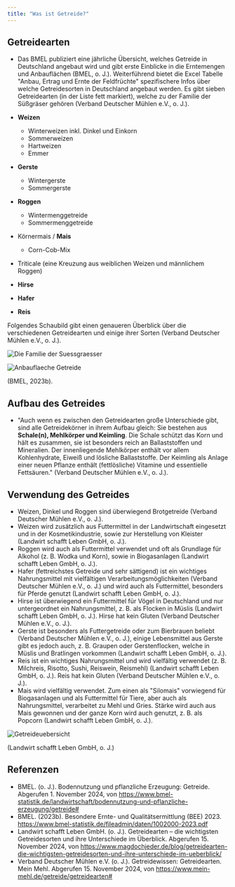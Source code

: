 ```yaml
---
title: "Was ist Getreide?"
---
```


## Getreidearten
- Das BMEL publiziert eine jährliche Übersicht, welches Getreide in Deutschland angebaut wird und gibt erste Einblicke in die Erntemengen und Anbauflächen (BMEL, o. J.). Weiterführend bietet die Excel Tabelle "Anbau, Ertrag und Ernte der Feldfrüchte" spezifischere Infos über welche Getreidesorten in Deutschland angebaut werden. 
Es gibt sieben Getreidearten (in der Liste fett markiert), welche zu der Familie der Süßgräser gehören (Verband Deutscher Mühlen e.V., o. J.).

- **Weizen**
   - Winterweizen inkl. Dinkel und Einkorn
   - Sommerweizen
   - Hartweizen
   - Emmer
- **Gerste**
   - Wintergerste
   - Sommergerste
- **Roggen**
   - Wintermenggetreide
   - Sommermenggetreide
- Körnermais / **Mais**
   - Corn-Cob-Mix
- Triticale (eine Kreuzung aus weiblichen Weizen und männlichem Roggen)
- **Hirse**
- **Hafer**
- **Reis**


Folgendes Schaubild gibt einen genaueren Überblick über die verschiedenen Getreidearten und einige ihrer Sorten (Verband Deutscher Mühlen e.V., o. J.).

![Die Familie der Suessgraesser](https://github.com/user-attachments/assets/18cb94e1-074b-426f-a59c-eb895a334e8d)
 
![Anbauflaeche Getreide](https://github.com/user-attachments/assets/876b9cda-4ed8-4523-8987-3ca74832ba13)

(BMEL, 2023b).

## Aufbau des Getreides 
- "Auch wenn es zwischen den Getreidearten große Unterschiede gibt, sind alle Getreidekörner in ihrem Aufbau gleich: Sie bestehen aus **Schale(n), Mehlkörper und Keimling**. Die Schale schützt das Korn und hält es zusammen, sie ist besonders reich an Ballaststoffen und Mineralien. Der innenliegende Mehlkörper enthält vor allem Kohlenhydrate, Eiweiß und lösliche Ballaststoffe. Der Keimling als Anlage einer neuen Pflanze enthält (fettlösliche) Vitamine und essentielle Fettsäuren." (Verband Deutscher Mühlen e.V., o. J.).


## Verwendung des Getreides
- Weizen, Dinkel und Roggen sind überwiegend Brotgetreide (Verband Deutscher Mühlen e.V., o. J.).
- Weizen wird zusätzlich aus Futtermittel in der Landwirtschaft eingesetzt und in der Kosmetikindustrie, sowie zur Herstellung von Kleister (Landwirt schafft Leben GmbH, o. J.).
- Roggen wird auch als Futtermittel verwendet und oft als Grundlage für Alkohol (z. B. Wodka und Korn), sowie in Biogasanlagen (Landwirt schafft Leben GmbH, o. J.).
- Hafer (fettreichstes Getreide und sehr sättigend) ist ein wichtiges Nahrungsmittel mit vielfältigen Verarbeitungsmöglichkeiten (Verband Deutscher Mühlen e.V., o. J.) und wird auch als Futtermittel, besonders für Pferde genutzt (Landwirt schafft Leben GmbH, o. J.).
- Hirse ist überwiegend ein Futtermittel für Vögel in Deutschland und nur untergeordnet ein Nahrungsmittel, z. B. als Flocken in Müslis (Landwirt schafft Leben GmbH, o. J.). Hirse hat kein Gluten (Verband Deutscher Mühlen e.V., o. J.).
- Gerste ist besonders als Futtergetreide oder zum Bierbrauen beliebt (Verband Deutscher Mühlen e.V., o. J.), einige Lebensmittel aus Gerste gibt es jedoch auch, z. B. Graupen oder Gerstenflocken, welche in Müslis und Bratlingen vorkommen (Landwirt schafft Leben GmbH, o. J.).
- Reis ist ein wichtiges Nahrungsmittel und wird vielfältig verwendet (z. B. Milchreis, Risotto, Sushi, Reiswein, Reismehl) (Landwirt schafft Leben GmbH, o. J.). Reis hat kein Gluten (Verband Deutscher Mühlen e.V., o. J.).
- Mais wird vielfältig verwendet. Zum einen als "Silomais" vorwiegend für Biogasanlagen und als Futtermittel für Tiere, aber auch als Nahrungsmittel, verarbeitet zu Mehl und Gries. Stärke wird auch aus Mais gewonnen und der ganze Korn wird auch genutzt, z. B. als Popcorn (Landwirt schafft Leben GmbH, o. J.).

![Getreideuebersicht](https://github.com/user-attachments/assets/3b50c295-06fa-4907-aa54-d2ee774c6d16)

(Landwirt schafft Leben GmbH, o. J.)



## Referenzen
- BMEL. (o. J.). Bodennutzung und pflanzliche Erzeugung: Getreide. Abgerufen 1. November 2024, von https://www.bmel-statistik.de/landwirtschaft/bodennutzung-und-pflanzliche-erzeugung/getreide#
- BMEL. (2023b). Besondere Ernte- und Qualitätsermittlung (BEE) 2023. https://www.bmel-statistik.de/fileadmin/daten/1002000-2023.pdf
- Landwirt schafft Leben GmbH. (o. J.). Getreidearten – die wichtigsten Getreidesorten und ihre Unterschiede im Überblick. Abgerufen 15. November 2024, von https://www.magdochjeder.de/blog/getreidearten-die-wichtigsten-getreidesorten-und-ihre-unterschiede-im-ueberblick/
- Verband Deutscher Mühlen e.V. (o. J.). Getreidewissen: Getreidearten. Mein Mehl. Abgerufen 15. November 2024, von https://www.mein-mehl.de/getreide/getreidearten#


